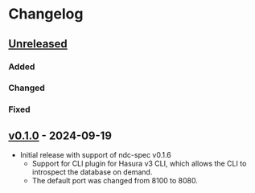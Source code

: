# Changelog

## [Unreleased]

### Added

### Changed

### Fixed

## [v0.1.0] - 2024-09-19

- Initial release with support of ndc-spec v0.1.6
  - Support for CLI plugin for Hasura v3 CLI, which allows the CLI to
    introspect the database on demand.
  - The default port was changed from 8100 to 8080.

<!-- end -->

[Unreleased]: https://github.com/hasura/ndc-bigquery/compare/v0.2.0...HEAD
[v0.1.0]: https://github.com/hasura/ndc-bigquery/releases/tag/v0.1.0
